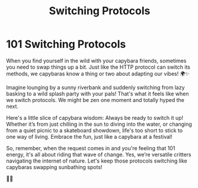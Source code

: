 ﻿---
category: 1xx
code: 101
cover: https://firebasestorage.googleapis.com/v0/b/capy-http.appspot.com/o/Capy-101-750x600.avif?alt=media
thumbnail: https://firebasestorage.googleapis.com/v0/b/capy-http.appspot.com/o/Capy-101-250x200.avif?alt=media
coverAlt: Switching Protocols
description: Switching Protocols
pubDate: 2014-06-01
tags:
- 1xx
title: Switching Protocols
---


# 101 Switching Protocols

When you find yourself in the wild with your capybara friends, sometimes you need to swap things up a bit. Just like the HTTP protocol can switch its methods, we capybaras know a thing or two about adapting our vibes! 🌍✨

Imagine lounging by a sunny riverbank and suddenly switching from lazy basking to a wild splash party with your pals! That's what it feels like when we switch protocols. We might be zen one moment and totally hyped the next.

Here's a little slice of capybara wisdom: Always be ready to switch it up! Whether it’s from just chilling in the sun to diving into the water, or changing from a quiet picnic to a skateboard showdown, life's too short to stick to one way of living. Embrace the fun, just like a capybara at a festival!

So, remember, when the request comes in and you're feeling that 101 energy, it's all about riding that wave of change. Yes, we’re versatile critters navigating the internet of nature. Let's keep those protocols switching like capybaras swapping sunbathing spots!

🐾✨